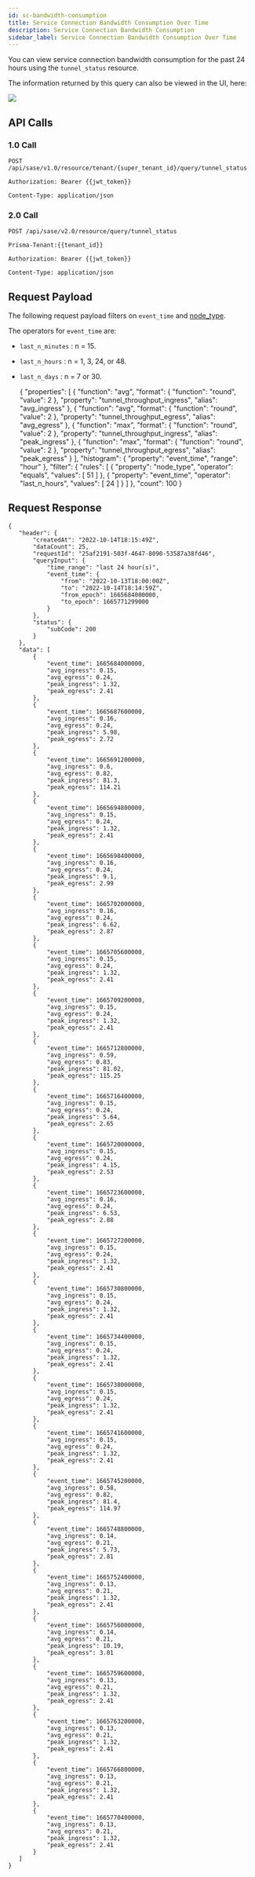 ```yaml
---
id: sc-bandwidth-consumption
title: Service Connection Bandwidth Consumption Over Time
description: Service Connection Bandwidth Consumption 
sidebar_label: Service Connection Bandwidth Consumption Over Time
---
```


You can view service connection bandwidth consumption for the past 24 hours using the `tunnel_status` resource.

The information returned by this query can also be viewed in the UI, here:

![](/access/img/sc-bandwidth-consumption-img.png)

## API Calls

### 1.0 Call

    POST /api/sase/v1.0/resource/tenant/{super_tenant_id}/query/tunnel_status

    Authorization: Bearer {{jwt_token}}

    Content-Type: application/json

### 2.0 Call

    POST /api/sase/v2.0/resource/query/tunnel_status

    Prisma-Tenant:{{tenant_id}}

    Authorization: Bearer {{jwt_token}}

    Content-Type: application/json

## Request Payload

The following request payload filters on `event_time` and
[node_type](/access/docs/insights/query_filters/#node-types).

The operators for `event_time` are:

* `last_n_minutes` : n = 15.
* `last_n_hours` : n = 1, 3, 24, or 48.
* `last_n_days` : n = 7 or 30.



    {
     "properties": [
       {
         "function": "avg",
         "format": {
           "function": "round",
           "value": 2
         },
         "property": "tunnel_throughput_ingress",
         "alias": "avg_ingress"
       },
       {
         "function": "avg",
         "format": {
           "function": "round",
           "value": 2
         },
         "property": "tunnel_throughput_egress",
         "alias": "avg_egress"
       },
       {
         "function": "max",
         "format": {
           "function": "round",
           "value": 2
         },
         "property": "tunnel_throughput_ingress",
         "alias": "peak_ingress"
       },
       {
         "function": "max",
         "format": {
           "function": "round",
           "value": 2
         },
         "property": "tunnel_throughput_egress",
         "alias": "peak_egress"
       }
     ],
     "histogram": {
       "property": "event_time",
       "range": "hour"
     },
     "filter": {
       "rules": [
         {
           "property": "node_type",
           "operator": "equals",
           "values": [
             51
           ]
         },
         {
           "property": "event_time",
           "operator": "last_n_hours",
           "values": [
             24
           ]
         }
       ]
     },
     "count": 100
    }

## Request Response

    {
       "header": {
           "createdAt": "2022-10-14T18:15:49Z",
           "dataCount": 25,
           "requestId": "25af2191-503f-4647-8090-53587a38fd46",
           "queryInput": {
               "time_range": "last 24 hour(s)",
               "event_time": {
                   "from": "2022-10-13T18:00:00Z",
                   "to": "2022-10-14T18:14:59Z",
                   "from_epoch": 1665684000000,
                   "to_epoch": 1665771299000
               }
           },
           "status": {
               "subCode": 200
           }
       },
       "data": [
           {
               "event_time": 1665684000000,
               "avg_ingress": 0.15,
               "avg_egress": 0.24,
               "peak_ingress": 1.32,
               "peak_egress": 2.41
           },
           {
               "event_time": 1665687600000,
               "avg_ingress": 0.16,
               "avg_egress": 0.24,
               "peak_ingress": 5.98,
               "peak_egress": 2.72
           },
           {
               "event_time": 1665691200000,
               "avg_ingress": 0.6,
               "avg_egress": 0.82,
               "peak_ingress": 81.3,
               "peak_egress": 114.21
           },
           {
               "event_time": 1665694800000,
               "avg_ingress": 0.15,
               "avg_egress": 0.24,
               "peak_ingress": 1.32,
               "peak_egress": 2.41
           },
           {
               "event_time": 1665698400000,
               "avg_ingress": 0.16,
               "avg_egress": 0.24,
               "peak_ingress": 9.1,
               "peak_egress": 2.99
           },
           {
               "event_time": 1665702000000,
               "avg_ingress": 0.16,
               "avg_egress": 0.24,
               "peak_ingress": 6.62,
               "peak_egress": 2.87
           },
           {
               "event_time": 1665705600000,
               "avg_ingress": 0.15,
               "avg_egress": 0.24,
               "peak_ingress": 1.32,
               "peak_egress": 2.41
           },
           {
               "event_time": 1665709200000,
               "avg_ingress": 0.15,
               "avg_egress": 0.24,
               "peak_ingress": 1.32,
               "peak_egress": 2.41
           },
           {
               "event_time": 1665712800000,
               "avg_ingress": 0.59,
               "avg_egress": 0.83,
               "peak_ingress": 81.02,
               "peak_egress": 115.25
           },
           {
               "event_time": 1665716400000,
               "avg_ingress": 0.15,
               "avg_egress": 0.24,
               "peak_ingress": 5.64,
               "peak_egress": 2.65
           },
           {
               "event_time": 1665720000000,
               "avg_ingress": 0.15,
               "avg_egress": 0.24,
               "peak_ingress": 4.15,
               "peak_egress": 2.53
           },
           {
               "event_time": 1665723600000,
               "avg_ingress": 0.16,
               "avg_egress": 0.24,
               "peak_ingress": 6.53,
               "peak_egress": 2.88
           },
           {
               "event_time": 1665727200000,
               "avg_ingress": 0.15,
               "avg_egress": 0.24,
               "peak_ingress": 1.32,
               "peak_egress": 2.41
           },
           {
               "event_time": 1665730800000,
               "avg_ingress": 0.15,
               "avg_egress": 0.24,
               "peak_ingress": 1.32,
               "peak_egress": 2.41
           },
           {
               "event_time": 1665734400000,
               "avg_ingress": 0.15,
               "avg_egress": 0.24,
               "peak_ingress": 1.32,
               "peak_egress": 2.41
           },
           {
               "event_time": 1665738000000,
               "avg_ingress": 0.15,
               "avg_egress": 0.24,
               "peak_ingress": 1.32,
               "peak_egress": 2.41
           },
           {
               "event_time": 1665741600000,
               "avg_ingress": 0.15,
               "avg_egress": 0.24,
               "peak_ingress": 1.32,
               "peak_egress": 2.41
           },
           {
               "event_time": 1665745200000,
               "avg_ingress": 0.58,
               "avg_egress": 0.82,
               "peak_ingress": 81.4,
               "peak_egress": 114.97
           },
           {
               "event_time": 1665748800000,
               "avg_ingress": 0.14,
               "avg_egress": 0.21,
               "peak_ingress": 5.73,
               "peak_egress": 2.81
           },
           {
               "event_time": 1665752400000,
               "avg_ingress": 0.13,
               "avg_egress": 0.21,
               "peak_ingress": 1.32,
               "peak_egress": 2.41
           },
           {
               "event_time": 1665756000000,
               "avg_ingress": 0.14,
               "avg_egress": 0.21,
               "peak_ingress": 10.19,
               "peak_egress": 3.01
           },
           {
               "event_time": 1665759600000,
               "avg_ingress": 0.13,
               "avg_egress": 0.21,
               "peak_ingress": 1.32,
               "peak_egress": 2.41
           },
           {
               "event_time": 1665763200000,
               "avg_ingress": 0.13,
               "avg_egress": 0.21,
               "peak_ingress": 1.32,
               "peak_egress": 2.41
           },
           {
               "event_time": 1665766800000,
               "avg_ingress": 0.13,
               "avg_egress": 0.21,
               "peak_ingress": 1.32,
               "peak_egress": 2.41
           },
           {
               "event_time": 1665770400000,
               "avg_ingress": 0.13,
               "avg_egress": 0.21,
               "peak_ingress": 1.32,
               "peak_egress": 2.41
           }
       ]
    }
